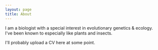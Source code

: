 ```yaml
---
layout: page
title: About
---
```


I am a biologist with a special interest in evolutionary genetics & ecology. I've been known to especially like plants and insects.

I'll probably upload a CV here at some point.
